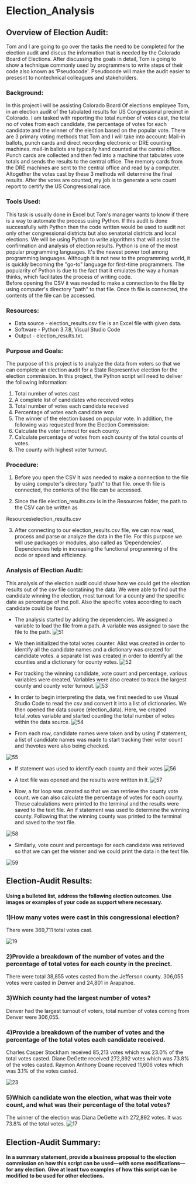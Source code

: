 # Election_Analysis

## Overview of Election Audit: 
Tom and I are going to go over the tasks the need to be completed for the election audit and discus the information that is needed by the Colorado Board of Elections. After discussing the goals in detail, Tom is going to show a technique commonly used by programmers to write steps of their code also known as 'Pseudocode'. Pseudocode will make the audit easier to presesnt to nontechnical colleagues and stakeholders.

### Background:
In this project i will be assisting Colorado Board Of elections employee Tom, in an election audit of the tabulated results for US Congressional precinct in Colorado. I am tasked with reporting the total number of votes cast, the total no of votes from each candidate, the percentage of votes for each candidate and the winner of the election based on the popular vote. There are 3 primary voting methods that Tom and I will take into account: Mail-in ballots, punch cards and direct recording electronic or DRE counting machines. mail-in ballots are typically hand counted at the central office. Punch cards are collected and then fed into a machine that tabulates vote totals and sends the results to the central office. The memory cards from the DRE machines are sent to the central office and read by a computer. Altogether the votes cast by these 3 methods will determine the final results. After the votes are counted, my job is to generate a vote count report to certify the US Congressional race.

### Tools Used:

This task is usually done in Excel but Tom's manager wants to know if there is a way to automate the process using Python. If this audit is done successfully with Python then the code written would be used to audit not only other congressional districts but also senatorial districts and local elections. We will be using Python to write algorithms that will assist the confirmation and analysis of election results. Python is one of the most popular programming languages. It's the newest power tool among programming languages. Although it is not new to the programming world, it is quickly becoming the "go-to" language for first-time programmers. The popularity of Python is due to the fact that it emulates the way a human thinks, which facilitates the process of writing code.  
Before opening the CSV it was needed to make a connection to the file by using computer's directory "path" to that file. Once th file is connected, the contents of the file can be accessed. 


### Resources:

- Data source - election_results.csv file is an Excel file with given data.
- Software - Python 3.7.8, Visual Studio Code
- Output - election_results.txt.
        

### Purpose and Goals:
The purpose of this project is to analyze the data from voters so that we can complete an election audit for a State Representive election for the election commission.
In this project, the Python script will need to deliver the following information:
1. Total number of votes cast
2. A complete list of candidates who received votes
3. Total number of votes each candidate received
4. Percentage of votes each candidate won
5. The winner of the election based on popular vote.
In addition, the following was requested from the Election Commission:
6. Calculate the voter turnout for each county.
7. Calculate percentage of votes from each county of the total counts of votes.
8. The county with highest voter turnout.

### Procedure:
1) Before you open the CSV it was needed to make a connection to the file by using computer's directory "path" to that file. once th file is connected, the contents of the file can be accessed. 

2) Since the file election_results.csv is in the Resources folder, the path to the CSV can be written as

Resources\election_results.csv

3) After connecting to our election_results.csv file, we can now read, process and parse or analyze the data in the file. For this purpose we will use packages or modules, also called as 'Dependencies'. Dependencies help in increasing the functional programming of the ocde or speed and efficiency.

### Analysis of Election Audit:
This analysis of the election audit could show how we could get the election results out of the csv file contatining the data. We were able to find out the candidate winning the election, most turnout for a county and the specific date as percentage of the poll. Also the specific votes according to each candidate could be found.

- The analysis started by adding the dependencies. We assigned a variable to load the file from a path. A variable was assigned to save the file to the path.
![51](https://user-images.githubusercontent.com/23488019/141694921-a8ee6051-09f7-414b-8e06-d1a7ddd09ffe.PNG)

- We then initialized the total votes counter. Alist was created in order to identify all the candidate names and a dictionary was created for candidate votes. a separate list was created in order to identify all the counties and a dictionary for county votes.
![52](https://user-images.githubusercontent.com/23488019/141695078-0ec78cb3-b9a3-45d8-b8d1-0c26a1cbbccd.PNG)

- For tracking the winning candidate, vote count and percentage, various variables were created. Variables were also created to track the largest county and county voter turnout.
![53](https://user-images.githubusercontent.com/23488019/141695144-5693fc11-9a2f-4eb6-b13b-ecae57baa481.PNG)

- In order to begin interpreting the data, we first needed to use Visual Studio Code to read the csv and convert it into a list of dictionaries. We then opened the data source (election_data). Here, we created total_votes variable and started counting the total number of votes within the data source.
![54](https://user-images.githubusercontent.com/23488019/141695225-77a5dd2b-1d2d-41c8-91fb-c6b29665ff03.PNG)

- From each row, candidate names were taken and by using if statement, a list of candidate names was made to start tracking their voter count and thevotes were also being checked.

![55](https://user-images.githubusercontent.com/23488019/141695338-301278ae-8e97-49b0-a6e8-be1e80ef35a5.PNG)

- If statement was used to identify each county and their votes
![56](https://user-images.githubusercontent.com/23488019/141695424-12bfaf58-7bd3-46f8-bcce-5a72541e5032.PNG)

- A text file was opened and the results were written in it.
![57](https://user-images.githubusercontent.com/23488019/141695461-1f97639e-b046-40f2-9af0-fe8f3d94884e.PNG)

- Now, a for loop was created so that we can retrieve the county vote count. we can also calculate the percentage of votes for each county. These calculations were printed to the terminal and the results were saved to the text file. An if statement was  used to determine the winning county. Following that the winning county was printed to the terminal and saved to the text file.

![58](https://user-images.githubusercontent.com/23488019/141695566-154af2b9-ee51-4ee6-b082-a332c072b36d.PNG)

- Similarly, vote count and percentage for each candidate was retrieved so that we can get the winner and we could print the data in the text file.

![59](https://user-images.githubusercontent.com/23488019/141695632-0bdbf1e2-768a-41d7-bec3-a0b7fdd4764f.PNG)


## Election-Audit Results: 
#### Using a bulleted list, address the following election outcomes. Use images or examples of your code as support where necessary.

### 1)How many votes were cast in this congressional election?
There were 369,711 total votes cast.

![19](https://user-images.githubusercontent.com/23488019/141694453-f16edc87-7e5b-4cde-9edf-271a990f5010.PNG)

### 2)Provide a breakdown of the number of votes and the percentage of total votes for each county in the precinct.
There were total 38,855 votes casted from the Jefferson county. 306,055 votes were casted in Denver and 24,801 in Arapahoe.

### 3)Which county had the largest number of votes?
Denver had the largest turnout of voters, total number of votes coming from Denver were 306,055. 

### 4)Provide a breakdown of the number of votes and the percentage of the total votes each candidate received.
Charles Casper Stockham received 85,213 votes which was 23.0% of the total votes casted. Diane DeGette received 272,892 votes which was 73.8% of the votes casted. Raymon Anthony Doane received 11,606 votes which was 3.1% of the votes casted.

![23](https://user-images.githubusercontent.com/23488019/141694871-a82d8258-7cf0-4a53-bbf2-7ac728f759a0.PNG)

### 5)Which candidate won the election, what was their vote count, and what was their percentage of the total votes?
The winner of the election was Diana DeGette with 272,892 votes. It was 73.8% of the total votes.
![17](https://user-images.githubusercontent.com/23488019/141694514-e0d28e83-549e-4541-87c1-969fc54895df.PNG)

## Election-Audit Summary: 
#### In a summary statement, provide a business proposal to the election commission on how this script can be used—with some modifications—for any election. Give at least two examples of how this script can be modified to be used for other elections.





















